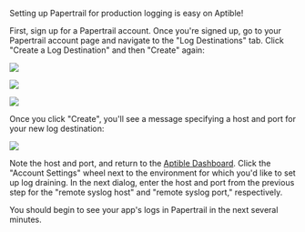 Setting up Papertrail for production logging is easy on Aptible!

First, sign up for a Papertrail account. Once you're signed up, go to your Papertrail account page and navigate to the "Log Destinations" tab. Click "Create a Log Destination" and then "Create" again:

![](/images/topics/paas/how-to-set-up-papertrail/account.png)

![](/images/topics/paas/how-to-set-up-papertrail/log-destinations.png)

![](/images/topics/paas/how-to-set-up-papertrail/create-log-destination.png)

Once you click "Create", you'll see a message specifying a host and port for your new log destination:

![](/images/topics/paas/how-to-set-up-papertrail/destination-created.png)

Note the host and port, and return to the [Aptible Dashboard](https://dashboard.aptible.com). Click the "Account Settings" wheel next to the environment for which you'd like to set up log draining. In the next dialog, enter the host and port from the previous step for the "remote syslog host" and "remote syslog port," respectively.

You should begin to see your app's logs in Papertrail in the next several minutes.
